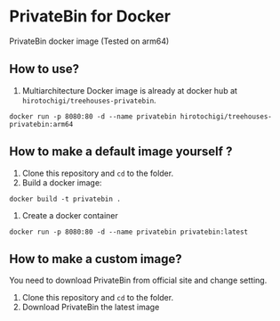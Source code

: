 # PrivateBin for Docker

PrivateBin docker image (Tested on arm64)

## How to use?

1. Multiarchitecture Docker image is already at docker hub at `hirotochigi/treehouses-privatebin`. 

```
docker run -p 8080:80 -d --name privatebin hirotochigi/treehouses-privatebin:arm64
```

## How to make a default image yourself ?

1. Clone this repository and `cd` to the folder.
1. Build a docker image:
```
docker build -t privatebin .
```
1. Create a docker container
```
docker run -p 8080:80 -d --name privatebin privatebin:latest
```

## How to make a custom image?

You need to download PrivateBin from official site and change setting.

1. Clone this repository and `cd` to the folder.
1. Download PrivateBin the latest image









